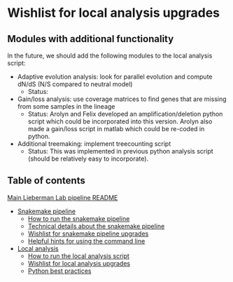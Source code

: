 # Wishlist for local analysis upgrades


## Modules with additional functionality

In the future, we should add the following modules to the local analysis script:
* Adaptive evolution analysis: look for parallel evolution and compute dN/dS (N/S compared to neutral model)
	* Status: 
* Gain/loss analysis: use coverage matrices to find genes that are missing from some samples in the lineage
	* Status: Arolyn and Felix developed an amplification/deletion python script which could be incorporated into this version. Arolyn also made a gain/loss script in matlab which could be re-coded in python. 
* Additional treemaking: implement treecounting script
	* Status: This was implemented in previous python analysis script (should be relatively easy to incorporate).


## Table of contents

[Main Lieberman Lab pipeline README](../README.md)
* [Snakemake pipeline](readme_snake_main.md)
	* [How to run the snakemake pipeline](readme_snake_run.md)
	* [Technical details about the snakemake pipeline](readme_snake_rules.md)
	* [Wishlist for snakemake pipeline upgrades](readme_snake_wishlist.md)
	* [Helpful hints for using the command line](readme_snake_basics.md)
* [Local analysis](readme_local_main.md)
	* [How to run the local analysis script](readme_local_run.md)
	* [Wishlist for local analysis upgrades](readme_local_wishlist.md)
	* [Python best practices](readme_local_best.md)
